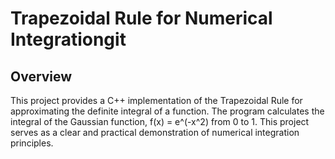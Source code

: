 # Trapezoidal Rule for Numerical Integrationgit

## Overview

This project provides a C++ implementation of the Trapezoidal Rule for approximating the definite integral of a function. The program calculates the integral of the Gaussian function, f(x) = e^(-x^2) from 0 to 1. This project serves as a clear and practical demonstration of numerical integration principles.
